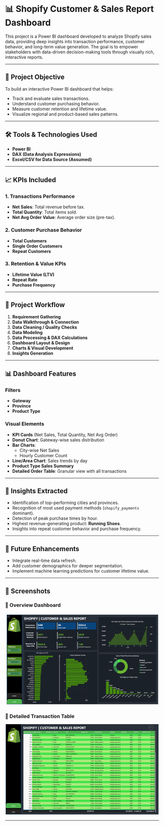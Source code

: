 # 📊 Shopify Customer & Sales Report Dashboard

This project is a Power BI dashboard developed to analyze Shopify sales data, providing deep insights into transaction performance, customer behavior, and long-term value generation. The goal is to empower stakeholders with data-driven decision-making tools through visually rich, interactive reports.

---

## 📌 Project Objective

To build an interactive Power BI dashboard that helps:

- Track and evaluate sales transactions.
- Understand customer purchasing behavior.
- Measure customer retention and lifetime value.
- Visualize regional and product-based sales patterns.

---

## 🛠️ Tools & Technologies Used

- **Power BI**
- **DAX (Data Analysis Expressions)**
- **Excel/CSV for Data Source (Assumed)**

---

## 📈 KPIs Included

### 1. Transactions Performance
- **Net Sales**: Total revenue before tax.
- **Total Quantity**: Total items sold.
- **Net Avg Order Value**: Average order size (pre-tax).

### 2. Customer Purchase Behavior
- **Total Customers**
- **Single Order Customers**
- **Repeat Customers**

### 3. Retention & Value KPIs
- **Lifetime Value (LTV)**
- **Repeat Rate**
- **Purchase Frequency**

---

## 🔁 Project Workflow

1. **Requirement Gathering**
2. **Data Walkthrough & Connection**
3. **Data Cleaning / Quality Checks**
4. **Data Modeling**
5. **Data Processing & DAX Calculations**
6. **Dashboard Layout & Design**
7. **Charts & Visual Development**
8. **Insights Generation**

---

## 📊 Dashboard Features

### Filters
- **Gateway**
- **Province**
- **Product Type**

### Visual Elements
- **KPI Cards** (Net Sales, Total Quantity, Net Avg Order)
- **Donut Chart**: Gateway-wise sales distribution
- **Bar Charts**:
  - City-wise Net Sales
  - Hourly Customer Count
- **Line/Area Chart**: Sales trends by day
- **Product Type Sales Summary**
- **Detailed Order Table**: Granular view with all transactions

---

## 🧠 Insights Extracted

- Identification of top-performing cities and provinces.
- Recognition of most used payment methods (`shopify_payments` dominant).
- Detection of peak purchase times by hour.
- Highest revenue-generating product: **Running Shoes**.
- Insights into repeat customer behavior and purchase frequency.

---

## 📍 Future Enhancements

- Integrate real-time data refresh.
- Add customer demographics for deeper segmentation.
- Implement machine learning predictions for customer lifetime value.

---

## 🧾 Screenshots

### 🔹 Overview Dashboard
![Dashboard Overview](https://github.com/kuMRroHiT/PowerBI-Shopify-Customer-Sales-Dashboard/blob/main/Shopify%20ss.png)

### 🔹 Detailed Transaction Table
![Transaction Table](https://github.com/kuMRroHiT/PowerBI-Shopify-Customer-Sales-Dashboard/blob/main/Shopify%20detail%20ss.png)

---


